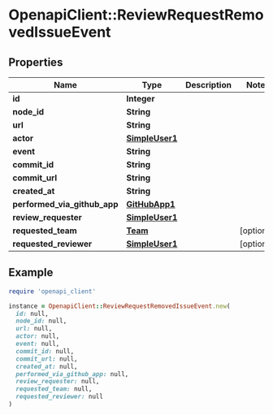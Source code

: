 # OpenapiClient::ReviewRequestRemovedIssueEvent

## Properties

| Name | Type | Description | Notes |
| ---- | ---- | ----------- | ----- |
| **id** | **Integer** |  |  |
| **node_id** | **String** |  |  |
| **url** | **String** |  |  |
| **actor** | [**SimpleUser1**](SimpleUser1.md) |  |  |
| **event** | **String** |  |  |
| **commit_id** | **String** |  |  |
| **commit_url** | **String** |  |  |
| **created_at** | **String** |  |  |
| **performed_via_github_app** | [**GitHubApp1**](GitHubApp1.md) |  |  |
| **review_requester** | [**SimpleUser1**](SimpleUser1.md) |  |  |
| **requested_team** | [**Team**](Team.md) |  | [optional] |
| **requested_reviewer** | [**SimpleUser1**](SimpleUser1.md) |  | [optional] |

## Example

```ruby
require 'openapi_client'

instance = OpenapiClient::ReviewRequestRemovedIssueEvent.new(
  id: null,
  node_id: null,
  url: null,
  actor: null,
  event: null,
  commit_id: null,
  commit_url: null,
  created_at: null,
  performed_via_github_app: null,
  review_requester: null,
  requested_team: null,
  requested_reviewer: null
)
```

